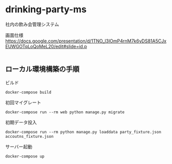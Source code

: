 # drinking-party-ms
社内の飲み会管理システム


画面仕様
https://docs.google.com/presentation/d/1TNO_l3lOmP4rnM7k6yDS81A5CJxEUWGOTqLoQoMeL20/edit#slide=id.p
<br>
<br>
## ローカル環境構築の手順

ビルド
```
docker-compose build
```


初回マイグレート
```Docker
docker-compose run --rm web python manage.py migrate
```

初期データ投入
```Docker
docker-compose run --rm python manage.py loaddata party_fixture.json accoutns_fixture.json
```

サーバー起動
```
docker-compose up
```
